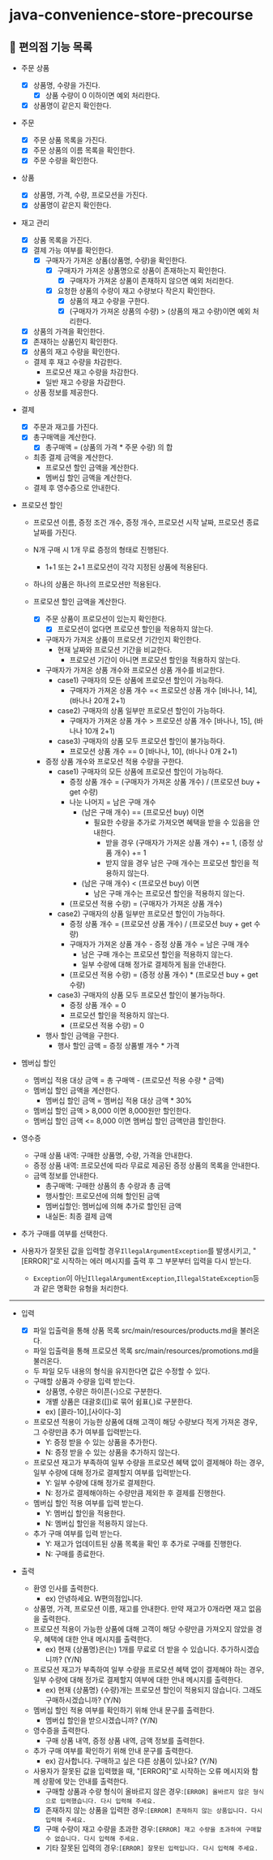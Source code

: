 # java-convenience-store-precourse

## 🏪 편의점 기능 목록

- 주문 상품
    - [x] 상품명, 수량을 가진다.
        - [x] 상품 수량이 0 이하이면 예외 처리한다.
    - [x] 상품명이 같은지 확인한다.

- 주문
    - [x] 주문 상품 목록을 가진다.
    - [x] 주문 상품의 이름 목록을 확인한다.
    - [x] 주문 수량을 확인한다.

- 상품
    - [x] 상품명, 가격, 수량, 프로모션을 가진다.
    - [x] 상품명이 같은지 확인한다.

- 재고 관리
    - [x] 상품 목록을 가진다.
    - [x] 결제 가능 여부를 확인한다.
        - [x] 구매자가 가져온 상품(상품명, 수량)을 확인한다.
            - [x] 구매자가 가져온 상품명으로 상품이 존재하는지 확인한다.
                - [x] 구매자가 가져온 상품이 존재하지 않으면 예외 처리한다.
            - [x] 요청한 상품의 수량이 재고 수량보다 작은지 확인한다.
                - [x] 상품의 재고 수량을 구한다.
                - [x] (구매자가 가져온 상품의 수량) > (상품의 재고 수량)이면 예외 처리한다.
    - [x] 상품의 가격을 확인한다.
    - [x] 존재하는 상품인지 확인한다.
    - [x] 상품의 재고 수량을 확인한다.
    - 결제 후 재고 수량을 차감한다.
        - 프로모션 재고 수량을 차감한다.
        - 일반 재고 수량을 차감한다.
    - 상품 정보를 제공한다.

- 결제
    - [x] 주문과 재고를 가진다.
    - [x] 총구매액을 계산한다.
        - [x] 총구매액 = (상품의 가격 * 주문 수량) 의 합
    - 최종 결제 금액을 계산한다.
        - 프로모션 할인 금액을 계산한다.
        - 멤버십 할인 금액을 계산한다.
    - 결제 후 영수증으로 안내한다.

- 프로모션 할인
    - 프로모션 이름, 증정 조건 개수, 증정 개수, 프로모션 시작 날짜, 프로모션 종료 날짜를 가진다.
    - N개 구매 시 1개 무료 증정의 형태로 진행된다.
        - 1+1 또는 2+1 프로모션이 각각 지정된 상품에 적용된다.
    - 하나의 상품은 하나의 프로모션만 적용된다.

    - 프로모션 할인 금액을 계산한다.
        - [x] 주문 상품이 프로모션이 있는지 확인한다.
            - [x] 프로모션이 없다면 프로모션 할인을 적용하지 않는다.
        - 구매자가 가져온 상품이 프로모션 기간인지 확인한다.
            - 현재 날짜와 프로모션 기간을 비교한다.
                - 프로모션 기간이 아니면 프로모션 할인을 적용하지 않는다.
        - 구매자가 가져온 상품 개수와 프로모션 상품 개수를 비교한다.
            - case1) 구매자의 모든 상품에 프로모션 할인이 가능하다.
                - 구매자가 가져온 상품 개수 =< 프로모션 상품 개수 [바나나, 14], (바나나 20개 2+1)
            - case2) 구매자의 상품 일부만 프로모션 할인이 가능하다.
                - 구매자가 가져온 상품 개수 > 프로모션 상품 개수 [바나나, 15], (바나나 10개 2+1)
            - case3) 구매자의 상품 모두 프로모션 할인이 불가능하다.
                - 프로모션 상품 개수 == 0 [바나나, 10], (바나나 0개 2+1)
        - 증정 상품 개수와 프로모션 적용 수량을 구한다.
            - case1) 구매자의 모든 상품에 프로모션 할인이 가능하다.
                - 증정 상품 개수 = (구매자가 가져온 상품 개수) / (프로모션 buy + get 수량)
                - 나눈 나머지 = 남은 구매 개수
                    - (남은 구매 개수) == (프로모션 buy) 이면
                        - 필요한 수량을 추가로 가져오면 혜택을 받을 수 있음을 안내한다.
                            - 받을 경우 (구매자가 가져온 상품 개수) += 1, (증정 상품 개수) += 1
                            - 받지 않을 경우 남은 구매 개수는 프로모션 할인을 적용하지 않는다.
                    - (남은 구매 개수) < (프로모션 buy) 이면
                        - 남은 구매 개수는 프로모션 할인을 적용하지 않는다.
                - (프로모션 적용 수량) = (구매자가 가져온 상품 개수)
            - case2) 구매자의 상품 일부만 프로모션 할인이 가능하다.
                - 증정 상품 개수 = (프로모션 상품 개수) / (프로모션 buy + get 수량)
                - 구매자가 가져온 상품 개수 - 증정 상품 개수 = 남은 구매 개수
                    - 남은 구매 개수는 프로모션 할인을 적용하지 않는다.
                    - 일부 수량에 대해 정가로 결제하게 됨을 안내한다.
                - (프로모션 적용 수량) = (증정 상품 개수) * (프로모션 buy + get 수량)
            - case3) 구매자의 상품 모두 프로모션 할인이 불가능하다.
                - 증정 상품 개수 = 0
                - 프로모션 할인을 적용하지 않는다.
                - (프로모션 적용 수량) = 0
        - 행사 할인 금액을 구한다.
            - 행사 할인 금액 = 증정 상품별 개수 * 가격

- 멤버십 할인
    - 멤버십 적용 대상 금액 = 총 구매액 - (프로모션 적용 수량 * 금액)
    - 멤버십 할인 금액을 계산한다.
        - 멤버십 할인 금액 = 멤버십 적용 대상 금액 * 30%
    - 멤버십 할인 금액 > 8,000 이면 8,000원만 할인한다.
    - 멤버십 할인 금액 <= 8,000 이면 멤버십 할인 금액만큼 할인한다.

- 영수증
    - 구매 상품 내역: 구매한 상품명, 수량, 가격을 안내한다.
    - 증정 상품 내역: 프로모션에 따라 무료로 제공된 증정 상품의 목록을 안내한다.
    - 금액 정보를 안내한다.
        - 총구매액: 구매한 상품의 총 수량과 총 금액
        - 행사할인: 프로모션에 의해 할인된 금액
        - 멤버십할인: 멤버십에 의해 추가로 할인된 금액
        - 내실돈: 최종 결제 금액

- 추가 구매를 여부를 선택한다.

- 사용자가 잘못된 값을 입력할 경우`IllegalArgumentException`를 발생시키고, "[ERROR]"로 시작하는 에러 메시지를 출력 후 그 부분부터 입력을 다시 받는다.
    - `Exception`이 아닌`IllegalArgumentException`,`IllegalStateException`등과 같은 명확한 유형을 처리한다.

---

- 입력
    - [x] 파일 입출력을 통해 상품 목록 src/main/resources/products.md을 불러온다.
    - 파일 입출력을 통해 프로모션 목록 src/main/resources/promotions.md을 불러온다.
    - 두 파일 모두 내용의 형식을 유지한다면 값은 수정할 수 있다.
    - 구매할 상품과 수량을 입력 받는다.
        - 상품명, 수량은 하이픈(-)으로 구분한다.
        - 개별 상품은 대괄호([])로 묶어 쉼표(,)로 구분한다.
        - ex) [콜라-10],[사이다-3]
    - 프로모션 적용이 가능한 상품에 대해 고객이 해당 수량보다 적게 가져온 경우, 그 수량만큼 추가 여부를 입력받는다.
        - Y: 증정 받을 수 있는 상품을 추가한다.
        - N: 증정 받을 수 있는 상품을 추가하지 않는다.
    - 프로모션 재고가 부족하여 일부 수량을 프로모션 혜택 없이 결제해야 하는 경우, 일부 수량에 대해 정가로 결제할지 여부를 입력받는다.
        - Y: 일부 수량에 대해 정가로 결제한다.
        - N: 정가로 결제해야하는 수량만큼 제외한 후 결제를 진행한다.
    - 멤버십 할인 적용 여부를 입력 받는다.
        - Y: 멤버십 할인을 적용한다.
        - N: 멤버십 할인을 적용하지 않는다.
    - 추가 구매 여부를 입력 받는다.
        - Y: 재고가 업데이트된 상품 목록을 확인 후 추가로 구매를 진행한다.
        - N: 구매를 종료한다.

- 출력
    - 환영 인사를 출력한다.
        - ex) 안녕하세요. W편의점입니다.
    - 상품명, 가격, 프로모션 이름, 재고를 안내한다. 만약 재고가 0개라면 재고 없음을 출력한다.
    - 프로모션 적용이 가능한 상품에 대해 고객이 해당 수량만큼 가져오지 않았을 경우, 혜택에 대한 안내 메시지를 출력한다.
        - ex) 현재 {상품명}은(는) 1개를 무료로 더 받을 수 있습니다. 추가하시겠습니까? (Y/N)
    - 프로모션 재고가 부족하여 일부 수량을 프로모션 혜택 없이 결제해야 하는 경우, 일부 수량에 대해 정가로 결제할지 여부에 대한 안내 메시지를 출력한다.
        - ex) 현재 {상품명} {수량}개는 프로모션 할인이 적용되지 않습니다. 그래도 구매하시겠습니까? (Y/N)
    - 멤버십 할인 적용 여부를 확인하기 위해 안내 문구를 출력한다.
        - 멤버십 할인을 받으시겠습니까? (Y/N)
    - 영수증을 출력한다.
        - 구매 상품 내역, 증정 상품 내역, 금액 정보를 출력한다.
    - 추가 구매 여부를 확인하기 위해 안내 문구를 출력한다.
        - ex) 감사합니다. 구매하고 싶은 다른 상품이 있나요? (Y/N)
    - 사용자가 잘못된 값을 입력했을 때, "[ERROR]"로 시작하는 오류 메시지와 함께 상황에 맞는 안내를 출력한다.
        - 구매할 상품과 수량 형식이 올바르지 않은 경우:`[ERROR] 올바르지 않은 형식으로 입력했습니다. 다시 입력해 주세요.`
        - [x] 존재하지 않는 상품을 입력한 경우:`[ERROR] 존재하지 않는 상품입니다. 다시 입력해 주세요.`
        - [x] 구매 수량이 재고 수량을 초과한 경우:`[ERROR] 재고 수량을 초과하여 구매할 수 없습니다. 다시 입력해 주세요.`
        - 기타 잘못된 입력의 경우:`[ERROR] 잘못된 입력입니다. 다시 입력해 주세요.`
